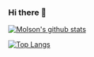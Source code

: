### Hi there 👋

[![Molson's github stats](https://github-readme-stats.vercel.app/api?username=m0lson84&count_private=true&show_icons=true)](https://github.com/m0lson84)

[![Top Langs](https://github-readme-stats.vercel.app/api/top-langs/?username=m0lson84)](https://github.com/m0lson84)

<!--
**m0lson84/m0lson84** is a ✨ _special_ ✨ repository because its `README.md` (this file) appears on your GitHub profile.

Here are some ideas to get you started:

- 🔭 I’m currently working on ...
- 🌱 I’m currently learning ...
- 👯 I’m looking to collaborate on ...
- 🤔 I’m looking for help with ...
- 💬 Ask me about ...
- 📫 How to reach me: ...
- 😄 Pronouns: ...
- ⚡ Fun fact: ...
-->
